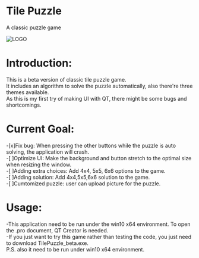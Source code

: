 # Tile Puzzle
A classic puzzle game  
  
![LOGO](./Logo.ico)

# Introduction:
This is a beta version of classic tile puzzle game.  
It includes an algorithm to solve the puzzle automatically, also there're three themes available.  
As this is my first try of making UI with QT, there might be some bugs and shortcomings.  

# Current Goal:
-[x]Fix bug: When pressing the other buttons while the puzzle is auto solving, the application will crash.  
-[ ]Optimize UI: Make the background and button stretch to the optimal size when resizing the window.  
-[ ]Adding extra choices: Add 4x4, 5x5, 6x6 options to the game.  
-[ ]Adding solution: Add 4x4,5x5,6x6 solution to the game.  
-[ ]Cumtomized puzzle: user can upload picture for the puzzle.  

# Usage:
-This application need to be run under the win10 x64 environment. To open the .pro document, QT Creator is needed.  
-If you just want to try this game rather than testing the code, you just need to download TilePuzzle_beta.exe.  
P.S. also it need to be run under win10 x64 environment.
